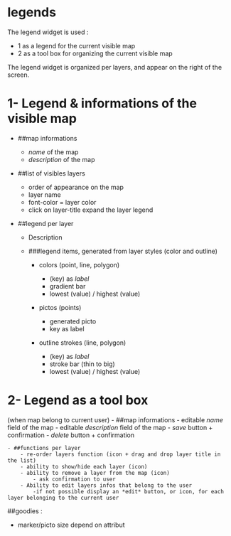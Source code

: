 legends
=======

The legend widget is used :
- 1 as a legend for the current visible map
- 2 as a tool box for organizing the current visible map 

The legend widget is organized per layers, and appear on the right of the screen.


# 1- Legend & informations of the visible map

- ##map informations

	- *name* of the map
	- *description* of the map

- ##list of visibles layers 
	- order of appearance on the map
	- layer name
	- font-color = layer color
	- click on layer-title expand the layer legend 

- ##legend per layer 
	
	- Description
	
	- ###legend items, generated from layer styles (color and outline)

		- colors (point, line, polygon)
			- (key) as *label* 
			- gradient bar  
			- lowest (value) / highest (value) 

		- pictos (points)
			- generated picto
			- key as label


		- outline strokes (line, polygon)
			- (key) as *label*
			- stroke bar (thin to big)
			- lowest (value) / highest (value) 


# 2- Legend as a tool box 
(when map belong to current user)
	- ##map informations
		- editable *name* field of the map
		- editable *description* field of the map
		- *save* button + confirmation
		- *delete* button + confirmation

	- ##functions per layer 
		- re-order layers function (icon + drag and drop layer title in the list)
		- ability to show/hide each layer (icon)
		- ability to remove a layer from the map (icon)
			- ask confirmation to user
		- Ability to edit layers infos that belong to the user 
			-if not possible display an *edit* button, or icon, for each layer belonging to the current user



##goodies :
- marker/picto size depend on attribut



